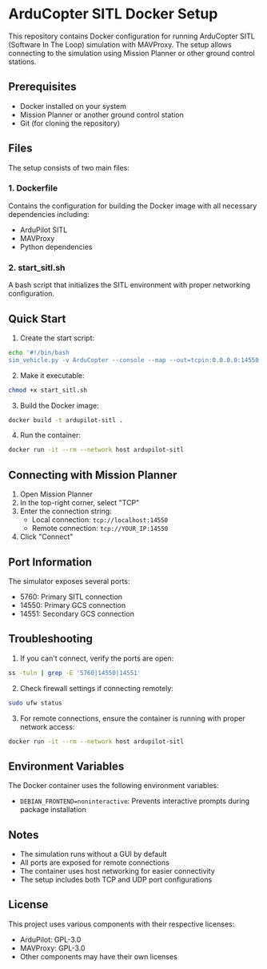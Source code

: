 # ArduCopter SITL Docker Setup

This repository contains Docker configuration for running ArduCopter SITL (Software In The Loop) simulation with MAVProxy. The setup allows connecting to the simulation using Mission Planner or other ground control stations.

## Prerequisites

- Docker installed on your system
- Mission Planner or another ground control station
- Git (for cloning the repository)

## Files

The setup consists of two main files:

### 1. Dockerfile
Contains the configuration for building the Docker image with all necessary dependencies including:
- ArduPilot SITL
- MAVProxy
- Python dependencies

### 2. start_sitl.sh
A bash script that initializes the SITL environment with proper networking configuration.

## Quick Start

1. Create the start script:
```bash
echo '#!/bin/bash
sim_vehicle.py -v ArduCopter --console --map --out=tcpin:0.0.0.0:14550 --out=tcpin:0.0.0.0:14551' > start_sitl.sh
```

2. Make it executable:
```bash
chmod +x start_sitl.sh
```

3. Build the Docker image:
```bash
docker build -t ardupilot-sitl .
```

4. Run the container:
```bash
docker run -it --rm --network host ardupilot-sitl
```

## Connecting with Mission Planner

1. Open Mission Planner
2. In the top-right corner, select "TCP"
3. Enter the connection string:
   - Local connection: `tcp://localhost:14550`
   - Remote connection: `tcp://YOUR_IP:14550`
4. Click "Connect"

## Port Information

The simulator exposes several ports:
- 5760: Primary SITL connection
- 14550: Primary GCS connection
- 14551: Secondary GCS connection

## Troubleshooting

1. If you can't connect, verify the ports are open:
```bash
ss -tuln | grep -E '5760|14550|14551'
```

2. Check firewall settings if connecting remotely:
```bash
sudo ufw status
```

3. For remote connections, ensure the container is running with proper network access:
```bash
docker run -it --rm --network host ardupilot-sitl
```

## Environment Variables

The Docker container uses the following environment variables:
- `DEBIAN_FRONTEND=noninteractive`: Prevents interactive prompts during package installation

## Notes

- The simulation runs without a GUI by default
- All ports are exposed for remote connections
- The container uses host networking for easier connectivity
- The setup includes both TCP and UDP port configurations

## License

This project uses various components with their respective licenses:
- ArduPilot: GPL-3.0
- MAVProxy: GPL-3.0
- Other components may have their own licenses
